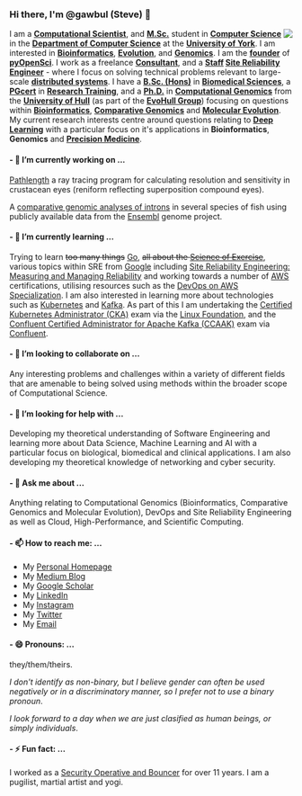 ### Hi there, I'm @gawbul (Steve) 👋

<img align="right" src="https://github-readme-stats.vercel.app/api?username=gawbul&show_icons=true&icon_color=0366d6&text_color=24292e&bg_color=ffffff&hide_title=true" />

I am a **[Computational Scientist](https://en.wikipedia.org/wiki/Computational_scientist)**, and **[M.Sc.](https://en.wikipedia.org/wiki/Master_of_Science)** student in **[Computer Science](https://online.york.ac.uk/study-online/msc-computer-science-online/)** in the **[Department of Computer Science](https://www.cs.york.ac.uk)** at the **[University of York](https://github.com/orgs/university-of-york/)**. I am interested in **[Bioinformatics](https://en.wikipedia.org/wiki/Bioinformatics)**, **[Evolution](https://en.wikipedia.org/wiki/Evolution)**, and **[Genomics](https://en.wikipedia.org/wiki/Genomics)**. I am the **[founder](https://en.wiktionary.org/wiki/founder#Noun)** of **[pyOpenSci](https://github.com/orgs/pyopensci)**. I work as a freelance **[Consultant](https://www.linkedin.com/company/stephenpmoss)**, and a **[Staff](https://staffeng.com/guides/overview-overview) [Site Reliability Engineer](https://en.wikipedia.org/wiki/Site_reliability_engineering)** - where I focus on solving technical problems relevant to large-scale **[distributed systems](https://en.wikipedia.org/wiki/Distributed_computing)**. I have a **[B.Sc. (Hons)](https://en.wikipedia.org/wiki/Bachelor_of_Science)** in **[Biomedical Sciences](https://en.wikipedia.org/wiki/Biomedical_sciences)**, a **[PGcert](https://en.wikipedia.org/wiki/Postgraduate_certificate)** in **[Research Training](https://www.hull.ac.uk/study/postgraduate/research/postgraduate-training-scheme)**, and a **[Ph.D.](https://en.wikipedia.org/wiki/Doctor_of_Philosophy)** in **[Computational Genomics](https://en.wikipedia.org/wiki/Computational_genomics)** from the **[University of Hull](https://www.hull.ac.uk)** (as part of the **[EvoHull Group](http://www.evohull.org)**) focusing on questions within **[Bioinformatics](https://en.wikipedia.org/wiki/Bioinformatics)**, **[Comparative Genomics](https://en.wikipedia.org/wiki/Comparative_genomics)** and **[Molecular Evolution](https://en.wikipedia.org/wiki/Molecular_evolution)**. My current research interests centre around questions relating to **[Deep Learning](https://en.wikipedia.org/wiki/Deep_learning)** with a particular focus on it's applications in **Bioinformatics**, **Genomics** and **[Precision Medicine](https://en.wikipedia.org/wiki/Precision_medicine)**.

#### - 🔭 I’m currently working on ...

[Pathlength](https://github.com/gawbul/pathlength) a ray tracing program for calculating resolution and sensitivity in crustacean eyes (reniform reflecting superposition compound eyes).

A [comparative genomic analyses of introns](https://github.com/gawbul/fish_introns) in several species of fish using publicly available data from the [Ensembl](https://www.ensembl.org) genome project.

#### - 🌱 I’m currently learning ...

Trying to learn ~~too many things~~ [Go](https://golang.org), ~~all about the [Science of Exercise](https://www.coursera.org/learn/science-exercise)~~, various topics within SRE from [Google](https://sre.google) including [Site Reliability Engineering: Measuring and Managing Reliability](https://www.coursera.org/learn/site-reliability-engineering-slos#syllabus) and working towards a number of [AWS](https://aws.amazon.com/certification/) certifications, utilising resources such as the [DevOps on AWS Specialization](https://www.coursera.org/specializations/aws-devops). I am also interested in learning more about technologies such as [Kubernetes](https://kubernetes.io) and [Kafka](https://kafka.apache.org). As part of this I am undertaking the [Certified Kubernetes Administrator (CKA)](https://www.cncf.io/certification/cka/) exam via the [Linux Foundation](https://www.linuxfoundation.org), and the [Confluent Certified Administrator for Apache Kafka (CCAAK)](https://www.confluent.io/en-gb/certification/) exam via [Confluent](https://www.confluent.io).

#### - 👯 I’m looking to collaborate on ...

Any interesting problems and challenges within a variety of different fields that are amenable to being solved using methods within the broader scope of Computational Science.

#### - 🤔 I’m looking for help with ...

Developing my theoretical understanding of Software Engineering and learning more about Data Science, Machine Learning and AI with a particular focus on biological, biomedical and clinical applications. I am also developing my theoretical knowledge of networking and cyber security.

#### - 💬 Ask me about ...

Anything relating to Computational Genomics (Bioinformatics, Comparative Genomics and Molecular Evolution), DevOps and Site Reliability Engineering as well as Cloud, High-Performance, and Scientific Computing.

#### - 📫 How to reach me: ...

- My [Personal Homepage](https://www.gawbul.io)
- My [Medium Blog](https://gawbul.medium.com)
- My [Google Scholar](https://scholar.google.co.uk/citations?hl=en&user=KD8T2ZwAAAAJ)
- My [LinkedIn](https://www.linkedin.com/in/stephenpmoss/)
- My [Instagram](https://www.instagram.com/gawbul)
- My [Twitter](https://www.twitter.com/gawbul)
- My <a href="&#109;&#097;&#105;&#108;&#116;&#111;:&#103;&#097;&#119;&#098;&#117;&#108;&#064;&#103;&#109;&#097;&#105;&#108;&#046;&#099;&#111;&#109;">Email</a>

#### - 😄 Pronouns: ...

they/them/theirs.

*I don't identify as non-binary, but I believe gender can often be used negatively or in a discriminatory manner, so I prefer not to use a binary pronoun*.

*I look forward to a day when we are just clasified as human beings, or simply individuals*.

#### - ⚡ Fun fact: ...

I worked as a [Security Operative and Bouncer](https://professionalsecurityuk.com) for over 11 years. I am a pugilist, martial artist and yogi.
